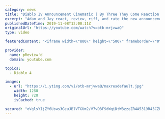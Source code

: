 ```yaml
---
category: news
title: "Diablo IV Announcement Cinematic | By Three They Come Reaction / Review / Rating"
excerpt: "Adam and Jay react, review, riff, and rate the new announcement cinematic everyone wanted to see last year at Blizzcon, Diablo IV 'By Three They Come'."
publishedDateTime: 2019-11-08T12:00:11Z
originalUrl: "https://youtube.com/watch?v=otb-mrjvwaQ"
type: video

featuredContent: "<iframe width=\"800\" height=\"500\" frameborder=\"0\" src=\"https://www.youtube.com/embed/otb-mrjvwaQ\" allow=\"accelerometer; autoplay; encrypted-media; gyroscope; picture-in-picture\" allowfullscreen></iframe>"

provider:
  name: pReview'd
  domain: youtube.com

topics:
  - Diablo 4

images:
  - url: "https://i.ytimg.com/vi/otb-mrjvwaQ/maxresdefault.jpg"
    width: 1280
    height: 720
    isCached: true

secured: "oVglsYIjZY6Usws3GeuJBlVTGUm2/V7vD3F9dWqiDtW3zzeZR4A5319R45CZFYPuEZ6oxiaQTlKsbmBQqcF2RxHOX8cnlXKrlPDLVl2+LFHoZZ9VjI2Wr5uAzEm0I4ua/4cxSwqAnGO1YY+vl4heHFO1m9odywGlRwIS9PKGlQ9KrqGu3HPfs0AgGeosXzbPl4dKn/t83BwKiV6PGzglUle3JyfXO+Sa/JfalItoRUx92NsXHyOLGvMggiXSt/UlKLgbfoLMb+hUpm1DegmKJWw7V8a/DEteW/vAOqztSknJdcZWT9qF3WtZt/xEABfkm9jbxEbXH6Wz5Cad6p2X5r4ZcKyMuH6lomjXxBq2gpD4uW88gzy3a8wqLcMWVNZhJSbVvs5LFwXL70NBhjdoRyOwX4i6/S6p4yFeN7qkgZzgCRIxVMoUwM4eW28e2q62;1+y3AIlk3/KGbjTTBour7Q=="
---
```


